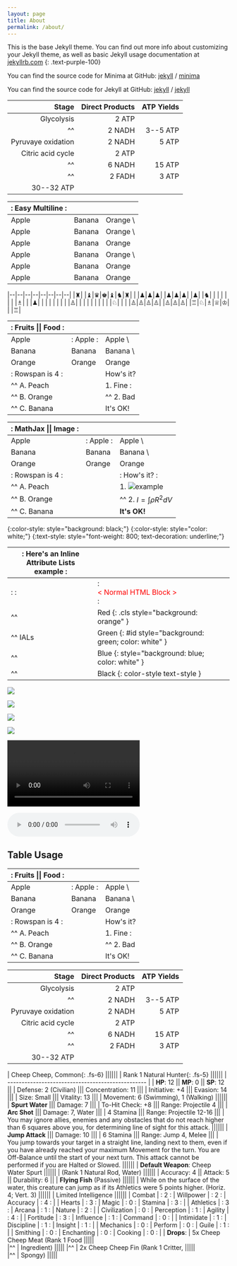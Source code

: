 ```yaml
---
layout: page
title: About
permalink: /about/
---
```


This is the base Jekyll theme. You can find out more info about customizing your Jekyll theme, as well as basic Jekyll usage documentation at [jekyllrb.com](https://jekyllrb.com/)
{: .text-purple-100}

You can find the source code for Minima at GitHub:
[jekyll][jekyll-organization] /
[minima](https://github.com/jekyll/minima)

You can find the source code for Jekyll at GitHub:
[jekyll][jekyll-organization] /
[jekyll](https://github.com/jekyll/jekyll)


[jekyll-organization]: https://github.com/jekyll

|              Stage | Direct Products | ATP Yields |
| -----------------: | --------------: | ---------: |
|         Glycolysis |          2 ATP              ||
| ^^                 |          2 NADH |   3--5 ATP |
| Pyruvaye oxidation |          2 NADH |      5 ATP |
|  Citric acid cycle |          2 ATP              ||
| ^^                 |          6 NADH |     15 ATP |
| ^^                 |          2 FADH |      3 ATP |
|                               30--32 ATP        |||

| :    Easy Multiline   : |||
| :----- | :----- | :------ |
| Apple  | Banana | Orange  \
| Apple  | Banana | Orange  \
| Apple  | Banana | Orange
| Apple  | Banana | Orange  \
| Apple  | Banana | Orange  |
| Apple  | Banana | Orange  |

|--|--|--|--|--|--|--|--|
|♜| |♝|♛|♚|♝|♞|♜|
| |♟|♟|♟| |♟|♟|♟|
|♟| |♞| | | | | |
| |♗| | |♟| | | |
| | | | |♙| | | |
| | | | | |♘| | |
|♙|♙|♙|♙| |♙|♙|♙|
|♖|♘|♗|♕|♔| | |♖|

| :        Fruits \|\| Food       : |||
| :--------- | :-------- | :--------  |
| Apple      | : Apple : | Apple      \
| Banana     |   Banana  | Banana     \
| Orange     |   Orange  | Orange     |
| :   Rowspan is 4    : || How's it?  |
|^^    A. Peach         ||   1. Fine :|
|^^    B. Orange        ||^^ 2. Bad   |
|^^    C. Banana        ||  It's OK!  |

| :                   MathJax \|\| Image                 : |||
| :------------ | :-------- | :----------------------------- |
| Apple         | : Apple : | Apple                          \
| Banana        | Banana    | Banana                         \
| Orange        | Orange    | Orange                         |
| :     Rowspan is 4     : || :        How's it?           : |
| ^^     A. Peach          ||    1. ![example][cell-image]   |
| ^^     B. Orange         || ^^ 2. $I = \int \rho R^{2} dV$ |
| ^^     C. Banana         || **It's OK!**                   |

[cell-image]: https://jekyllrb.com/img/octojekyll.png "An exemplary image"

{:color-style: style="background: black;"}
{:color-style: style="color: white;"}
{:text-style: style="font-weight: 800; text-decoration: underline;"}

|:             Here's an Inline Attribute Lists example                :||||
| ------- | ------------------ | -------------------- | ------------------ |
|:       :|:  <div style="color: red;"> &lt; Normal HTML Block > </div> :|||
| ^^      |   Red    {: .cls style="background: orange" }                |||
| ^^ IALs |   Green  {: #id style="background: green; color: white" }    |||
| ^^      |   Blue   {: style="background: blue; color: white" }         |||
| ^^      |   Black  {: color-style text-style }                         |||

![](http://open.spotify.com/track/4Dg5moVCTqxAb7Wr8Dq2T5)

![](https://www.youtube.com/watch?v=Ptk_1Dc2iPY)

![](//www.youtube.com/watch?v=Ptk_1Dc2iPY?width=800&height=500)

![](https://soundcloud.com/aviciiofficial/preview-avicii-vs-lenny)

![](//www.html5rocks.com/en/tutorials/video/basics/devstories.webm)

![](//www.soundhelix.com/examples/mp3/SoundHelix-Song-1.mp3?autoplay=1&loop=1)

## Table Usage

| :        Fruits \|\| Food       : |||
| :--------- | :-------- | :--------  |
| Apple      | : Apple : | Apple      \
| Banana     |   Banana  | Banana     \
| Orange     |   Orange  | Orange     |
| :   Rowspan is 4    : || How's it?  |
|^^    A. Peach         ||   1. Fine :|
|^^    B. Orange        ||^^ 2. Bad   |
|^^    C. Banana        ||  It's OK!  |

|              Stage | Direct Products | ATP Yields |
| -----------------: | --------------: | ---------: |
|         Glycolysis |          2 ATP              ||
| ^^                 |          2 NADH |   3--5 ATP |
| Pyruvaye oxidation |          2 NADH |      5 ATP |
|  Citric acid cycle |          2 ATP              ||
| ^^                 |          6 NADH |     15 ATP |
| ^^                 |          2 FADH |      3 ATP |
|                               30--32 ATP        |||

| Cheep Cheep, Common{: .fs-6}                      ||||||
| Rank 1 Natural Hunter{: .fs-5}                    ||||||
| ------------------------------------------------- |
| **HP**: 12 || **MP**: 0 || **SP**: 12             ||
| Defense: 2 (Civilian) ||| Concentration: 11       |||
| Initiative: +4 ||| Evasion: 14                    |||
| Size: Small ||| Vitality: 13                      |||
| Movement: 6 (Swimming), 1 (Walking)               ||||||
| **Spurt Water** ||| Damage: 7                     |||
| To-Hit Check: +8 ||| Range: Projectile 4          |||
| **Arc Shot** ||| Damage: 7, Water                 |||
| 4 Stamina ||| Range: Projectile 12-16             |||
| You may ignore allies, enemies and any obstacles that do not reach higher than 6 squares above you, for determining line of sight for this attack. ||||||
| **Jump Attack** ||| Damage: 10                    |||
| 6 Stamina ||| Range: Jump 4, Melee                |||
| You jump towards your target in a straight line, landing next to them, even if you have already reached your maximum Movement for the turn. You are Off-Balance until the start of your next turn. This attack cannot be performed if you are Halted or Slowed. ||||||
| **Default Weapon**: Cheep Water Spurt             ||||||
| (Rank 1 Natural Rod, Water)                       ||||||
| Accuracy: 4 || Attack: 5 || Durability: 6         ||
| **Flying Fish** (Passive)                         ||||||
| While on the surface of the water, this creature can jump as if its Athletics were 5 points higher. (Horiz. 4; Vert. 3) ||||||
| Limited Intelligence                              ||||||
| Combat | : 2 : | Willpower | : 2 : | Accuracy | : 4 : |
| Hearts | : 3 : | Magic | : 0 : | Stamina | : 3 : |
| Athletics | : 3 : | Arcana | : 1 : | Nature | : 2 : |
| Civilization | : 0 : | Perception | : 1 : | Agility | : 4 : |
| Fortitude | : 3 : | Influence | : 1 : | Command | : 0 : |
| Intimidate | : 1 : | Discipline | : 1 : | Insight | : 1 : |
| Mechanics | : 0 : | Perform | : 0 : | Guile | : 1 : |
| Smithing | : 0 : | Enchanting | : 0 : | Cooking | : 0 : |
| **Drops**: | 5x Cheep Cheep Meat (Rank 1 Food     |||||\
|^^          | Ingredient)                          |||||
|^^          | 2x Cheep Cheep Fin (Rank 1 Critter,  |||||\
|^^          | Spongy)                              |||||